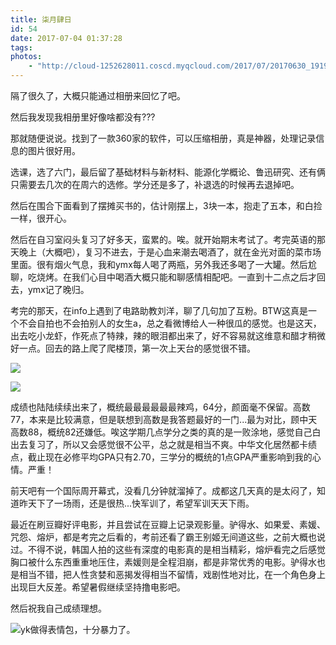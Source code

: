 ```yaml
---
title: 柒月肆日
id: 54
date: 2017-07-04 01:37:28
tags:
photos:
    - "http://cloud-1252628011.coscd.myqcloud.com/2017/07/20170630_191924.jpg"
---
```



隔了很久了，大概只能通过相册来回忆了吧。

然后我发现我相册里好像啥都没有???

那就随便说说。找到了一款360家的软件，可以压缩相册，真是神器，处理记录信息的图片很好用。

选课，选了六门，最后留了基础材料与新材料、能源化学概论、鲁迅研究、还有俩只需要去几次的在周六的选修。学分还是多了，补退选的时候再去退掉吧。

然后在围合下面看到了摆摊买书的，估计刚摆上，3块一本，抱走了五本，和白捡一样，很开心。

然后在自习室闷头复习了好多天，蛮累的。唉。就开始期末考试了。考完英语的那天晚上（大概吧），复习不进去，于是心血来潮去喝酒了，就在金光对面的菜市场里面。很有烟火气息，我和ymx每人喝了两瓶，另外我还多喝了一大罐。然后尬聊，吃烧烤。在我们心目中喝酒大概只能和聊感情相配吧。一直到十二点之后才回去，ymx记了晚归。

考完的那天，在info上遇到了电路助教刘洋，聊了几句加了互粉。BTW这真是一个不会自拍也不会拍别人的女生a，总之看微博给人一种很瓜的感觉。也是这天，出去吃小龙虾，作死点了特辣，辣的眼泪都出来了，好不容易就这维意和醋才稍微好一点。回去的路上爬了爬楼顶，第一次上天台的感觉很不错。

![](http://cloud-1252628011.coscd.myqcloud.com/2017/07/3c9734888f530b9e.jpg)

![](http://cloud-1252628011.coscd.myqcloud.com/2017/07/2d04e1ab9b276177.jpg)

成绩也陆陆续续出来了，概统最最最最最最辣鸡，64分，颜面毫不保留。高数77，本来是比较满意，但是联想到高数是我答题最好的一门...最为对比，顾中天高数88，概统82还嫌低。唉这学期几点学分之类的真的是一败涂地，感觉自己白出去复习了，所以又会感觉很不公平，总之就是相当不爽。中华文化居然都卡绩点，截止现在必修平均GPA只有2.70，三学分的概统的1点GPA严重影响到我的心情。严重！

前天吧有一个国际周开幕式，没看几分钟就溜掉了。成都这几天真的是太闷了，知道昨天下了一场雨，还是很热...快军训了，希望军训天天下雨。

最近在刷豆瓣好评电影，并且尝试在豆瓣上记录观影量。驴得水、如果爱、素媛、咒怨、熔炉，都是考完之后看的，考前还看了霸王别姬无间道这些，之前大概也说过。不得不说，韩国人拍的这些有深度的电影真的是相当精彩，熔炉看完之后感觉胸口被什么东西重重地压住，素媛则是全程泪崩，都是非常优秀的电影。驴得水也是相当不错，把人性贪婪和恶揭发得相当不留情，戏剧性地对比，在一个角色身上出现巨大反差。希望暑假继续坚持撸电影吧。

然后祝我自己成绩理想。

![](http://cloud-1252628011.coscd.myqcloud.com/2017/07/6961c6f333557a59.png)yk做得表情包，十分暴力了。

